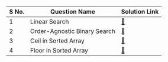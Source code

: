 S No. | Question Name | Solution Link
----- | ------------- | -------------
1 | Linear Search | [:link:](https://github.com/RadientBrain/LeetCode-Solutions/blob/main/Other%20Left%20Quetions/linearSearch.java)
2 | Order-Agnostic Binary Search | [:link:](https://github.com/RadientBrain/LeetCode-Solutions/blob/main/Other%20Left%20Quetions/Order-Agnostic%20BinarySearch.java)
3 | Ceil in Sorted Array | [:link:](https://github.com/RadientBrain/LeetCode-Solutions/blob/main/Other%20Left%20Quetions/ceil_inSortedArray.java)
4 | Floor in Sorted Array | [:link:](https://github.com/RadientBrain/LeetCode-Solutions/blob/main/Other%20Left%20Quetions/floor_inSortedArray.java)
